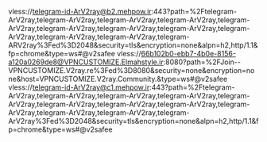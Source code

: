 vless://telegram-id-ArV2ray@b2.mehpow.ir:443?path=%2Ftelegram-ArV2ray,telegram-ArV2ray,telegram-ArV2ray,telegram-ArV2ray,telegram-ArV2ray,telegram-ArV2ray,telegram-ArV2ray,telegram-ArV2ray,telegram-ArV2ray,telegram-ArV2ray,telegram-ArV2ray,telegram-ARV2ray%3Fed%3D2048&security=tls&encryption=none&alpn=h2,http/1.1&fp=chrome&type=ws#@v2safee
vless://66b102b0-ebb7-4b0e-8156-a120a0269de8@VPNCUSTOMIZE.Elmahstyle.ir:8080?path=%2FJoin--VPNCUSTOMIZE.V2ray.re%3Fed%3D8080&security=none&encryption=none&host=VPNCUSTOMIZE.V2ray.Community.&type=ws#@v2safee
vless://telegram-id-ArV2ray@c1.mehpow.ir:443?path=%2Ftelegram-ArV2ray,telegram-ArV2ray,telegram-ArV2ray,telegram-ArV2ray,telegram-ArV2ray,telegram-ArV2ray,telegram-ArV2ray,telegram-ArV2ray,telegram-ArV2ray,telegram-ArV2ray,telegram-ArV2ray,telegram-ArV2ray%3Fed%3D2048&security=tls&encryption=none&alpn=h2,http/1.1&fp=chrome&type=ws#@v2safee
